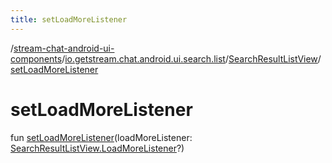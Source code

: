 ```yaml
---
title: setLoadMoreListener
---
```

/[stream-chat-android-ui-components](../../index.md)/[io.getstream.chat.android.ui.search.list](../index.md)/[SearchResultListView](index.md)/[setLoadMoreListener](setLoadMoreListener.md)  
  
  
  
# setLoadMoreListener  
fun [setLoadMoreListener](setLoadMoreListener.md)(loadMoreListener: [SearchResultListView.LoadMoreListener](LoadMoreListener/index.md)?)
